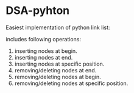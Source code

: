 # DSA-pyhton

Easiest implementation of python link list:

includes following operations:<br/>

 1) inserting nodes at begin.<br/>
 2) inserting nodes at end.<br/>
 3) inserting nodes at specific position.<br/>
 4) removing/deleting nodes at end.<br/>
 5) removing/deleting nodes at begin.<br/>
 6) removing/deleting nodes at specific position.<br/>
